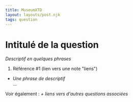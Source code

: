 ```yaml
---
title: MuseumXTD
layout: layouts/post.njk
tags: question
---
```

# Intitulé de la question

*Descriptif en quelques phrases*
 
1. Référence #1 (lien vers une note "liens")  

- *Une phrase de descriptif*  
...


Voir également : *+ liens vers d'autres questions associées*